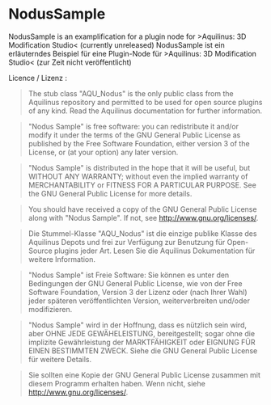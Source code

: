 # NodusSample
NodusSample is an examplification for a plugin node for >Aquilinus: 3D Modification Studio&lt; (currently unreleased)
NodusSample ist ein erläuterndes Beispiel für eine Plugin-Node für >Aquilinus: 3D Modification Studio&lt; (zur Zeit nicht veröffentlicht)

Licence / Lizenz : 
>The stub class "AQU_Nodus" is the only public class from the Aquilinus 
repository and permitted to be used for open source plugins of any kind. 
Read the Aquilinus documentation for further information.

>"Nodus Sample" is free software: you can redistribute it and/or modify
it under the terms of the GNU General Public License as published by
the Free Software Foundation, either version 3 of the License, or
(at your option) any later version.

>"Nodus Sample" is distributed in the hope that it will be useful,
but WITHOUT ANY WARRANTY; without even the implied warranty of
MERCHANTABILITY or FITNESS FOR A PARTICULAR PURPOSE.  See the
GNU General Public License for more details.

>You should have received a copy of the GNU General Public License
along with "Nodus Sample".  If not, see <http://www.gnu.org/licenses/>.

>Die Stummel-Klasse "AQU_Nodus" ist die einzige publike Klasse des
Aquilinus Depots und frei zur Verfügung zur Benutzung für Open-Source
plugins jeder Art. Lesen Sie die Aquilinus Dokumentation für weitere
Information.

>"Nodus Sample" ist Freie Software: Sie können es unter den Bedingungen
der GNU General Public License, wie von der Free Software Foundation,
Version 3 der Lizenz oder (nach Ihrer Wahl) jeder späteren
veröffentlichten Version, weiterverbreiten und/oder modifizieren.

>"Nodus Sample" wird in der Hoffnung, dass es nützlich sein wird, aber
OHNE JEDE GEWÄHELEISTUNG, bereitgestellt; sogar ohne die implizite
Gewährleistung der MARKTFÄHIGKEIT oder EIGNUNG FÜR EINEN BESTIMMTEN ZWECK.
Siehe die GNU General Public License für weitere Details.

>Sie sollten eine Kopie der GNU General Public License zusammen mit diesem
Programm erhalten haben. Wenn nicht, siehe <http://www.gnu.org/licenses/>.
